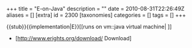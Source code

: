 +++
title = "E-on-Java"
description = ""
date = 2010-08-31T22:26:49Z
aliases = []
[extra]
id = 2300
[taxonomies]
categories = []
tags = []
+++

{{stub}}{{implementation|E}}[[runs on vm::java virtual machine| ]]
* [http://www.erights.org/download/ Download]
